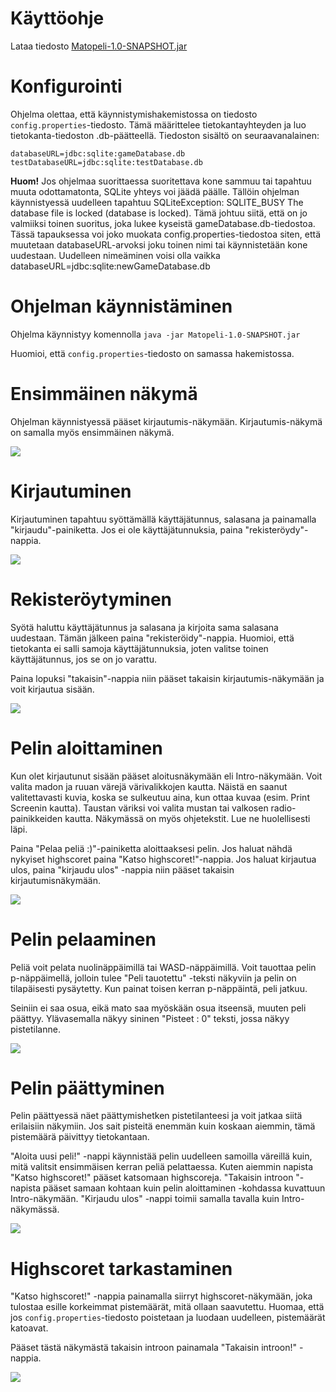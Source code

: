 # Käyttöohje

Lataa tiedosto [Matopeli-1.0-SNAPSHOT.jar](https://github.com/limi96/ot-harjoitustyo/releases/tag/loppupalautus)

# Konfigurointi

Ohjelma olettaa, että käynnistymishakemistossa on tiedosto ```config.properties```-tiedosto. 
Tämä määrittelee tietokantayhteyden ja luo tietokanta-tiedoston .db-päätteellä. Tiedoston sisältö on seuraavanalainen: 

```
databaseURL=jdbc:sqlite:gameDatabase.db
testDatabaseURL=jdbc:sqlite:testDatabase.db

```

**Huom!**
Jos ohjelmaa suorittaessa suoritettava kone sammuu tai tapahtuu muuta odottamatonta, SQLite yhteys voi jäädä päälle. 
Tällöin ohjelman käynnistyessä uudelleen tapahtuu SQLiteException: SQLITE_BUSY The database file is locked (database is locked). Tämä johtuu siitä, että on jo valmiiksi toinen suoritus, joka lukee kyseistä gameDatabase.db-tiedostoa. Tässä tapauksessa voi joko muokata config.properties-tiedostoa siten, että muutetaan databaseURL-arvoksi joku toinen nimi tai käynnistetään kone uudestaan. Uudelleen nimeäminen voisi olla vaikka databaseURL=jdbc:sqlite:newGameDatabase.db

# Ohjelman käynnistäminen 

Ohjelma käynnistyy komennolla 
```java -jar Matopeli-1.0-SNAPSHOT.jar```

Huomioi, että  ```config.properties```-tiedosto on samassa hakemistossa. 

# Ensimmäinen näkymä

Ohjelman käynnistyessä pääset kirjautumis-näkymään. Kirjautumis-näkymä on samalla myös ensimmäinen näkymä.

<img src="https://github.com/limi96/ot-harjoitustyo/blob/master/dokumentaatio/kuvat/ensimmainen.png">

# Kirjautuminen

Kirjautuminen tapahtuu syöttämällä käyttäjätunnus, salasana ja painamalla "kirjaudu"-painiketta. 
Jos ei ole käyttäjätunnuksia, paina "rekisteröydy"-nappia. 

<img src="https://github.com/limi96/ot-harjoitustyo/blob/master/dokumentaatio/kuvat/kirjautuminen.png">

# Rekisteröytyminen

Syötä haluttu käyttäjätunnus ja salasana ja kirjoita sama salasana uudestaan. Tämän jälkeen paina "rekisteröidy"-nappia. 
Huomioi, että tietokanta ei salli samoja käyttäjätunnuksia, joten valitse toinen käyttäjätunnus, jos se on jo varattu. 

Paina lopuksi "takaisin"-nappia niin pääset takaisin kirjautumis-näkymään ja voit kirjautua sisään. 

<img src="https://github.com/limi96/ot-harjoitustyo/blob/master/dokumentaatio/kuvat/rekisteroityminen.png">

# Pelin aloittaminen

Kun olet kirjautunut sisään pääset aloitusnäkymään eli Intro-näkymään. Voit valita madon ja ruuan värejä värivalikkojen kautta. Näistä en saanut valitettavasti kuvia, koska se sulkeutuu aina, kun ottaa kuvaa (esim. Print Screenin kautta). Taustan väriksi voi valita mustan tai valkosen radio-painikkeiden kautta. Näkymässä on myös ohjetekstit. Lue ne huolellisesti läpi. 

Paina "Pelaa peliä :)"-painiketta aloittaaksesi pelin. 
Jos haluat nähdä nykyiset highscoret paina "Katso highscoret!"-nappia.
Jos haluat kirjautua ulos, paina "kirjaudu ulos" -nappia niin pääset takaisin kirjautumisnäkymään. 

<img src="https://github.com/limi96/ot-harjoitustyo/blob/master/dokumentaatio/kuvat/intronakyma.png">

# Pelin pelaaminen

Peliä voit pelata nuolinäppäimillä tai WASD-näppäimillä. 
Voit tauottaa pelin p-näppäimellä, jolloin tulee "Peli tauotettu" -teksti näkyviin ja pelin on tilapäisesti pysäytetty. Kun painat toisen kerran p-näppäintä, peli jatkuu. 

Seiniin ei saa osua, eikä mato saa myöskään osua itseensä, muuten peli päättyy. 
Ylävasemalla näkyy sininen "Pisteet : 0" teksti, jossa näkyy pistetilanne. 

<img src="https://github.com/limi96/ot-harjoitustyo/blob/master/dokumentaatio/kuvat/pelinakyma.png">


# Pelin päättyminen 

Pelin päättyessä näet päättymishetken pistetilanteesi ja voit jatkaa siitä erilaisiin näkymiin. Jos sait pisteitä enemmän kuin koskaan aiemmin, tämä pistemäärä päivittyy tietokantaan. 

"Aloita uusi peli!" -nappi käynnistää pelin uudelleen samoilla väreillä kuin, mitä valitsit ensimmäisen kerran peliä pelattaessa. 
Kuten aiemmin napista "Katso highscoret!" pääset katsomaan highscoreja. 
"Takaisin introon "-napista pääset samaan kohtaan kuin pelin aloittaminen -kohdassa kuvattuun Intro-näkymään. 
"Kirjaudu ulos" -nappi toimii samalla tavalla kuin Intro-näkymässä. 

<img src="https://github.com/limi96/ot-harjoitustyo/blob/master/dokumentaatio/kuvat/pelipaattyi.png">

# Highscoret tarkastaminen

"Katso highscoret!" -nappia painamalla siirryt highscoret-näkymään, joka tulostaa esille korkeimmat pistemäärät, mitä ollaan saavutettu. Huomaa, että jos   ```config.properties```-tiedosto poistetaan ja luodaan uudelleen, pistemäärät katoavat. 

Pääset tästä näkymästä takaisin introon painamala "Takaisin introon!" -nappia. 

<img src="https://github.com/limi96/ot-harjoitustyo/blob/master/dokumentaatio/kuvat/highscoret.png">





